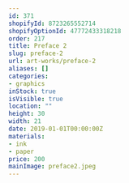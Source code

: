 ```yaml
---
id: 371
shopifyId: 8723265552714
shopifyOptionId: 47772433318218
order: 217
title: Preface 2
slug: preface-2
url: art-works/preface-2
aliases: []
categories:
- graphics
inStock: true
isVisible: true
location: ""
height: 30
width: 21
date: 2019-01-01T00:00:00Z
materials:
- ink
- paper
price: 200
mainImage: preface2.jpeg
---
```

